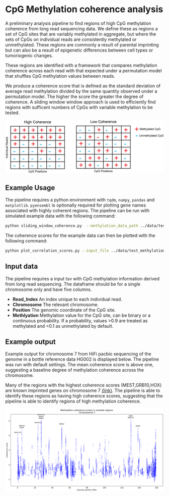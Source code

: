 # CpG Methylation coherence analysis
A preliminary analysis pipeline to find regions of high CpG methylation coherence from long read sequencing data. We define these as regions a set of CpG sites that are variably methylated in aggregate, but where the sets of CpGs on individual reads are consistently methylated or unmethylated. These regions are commonly a result of parental imprinting but can also be a result of epigenetic differences between cell types or tumoriogenic changes.

These regions are identified with a framework that compares methylation coherence across each read with that expected under a permutation model that shuffles CpG methylation values between reads. 

We produce a coherence score that is defined as the standard deviation of average read methylation divided by the same quantity observed under a permutation model. The higher the score the greater the degree of coherence. A sliding window window approach is used to efficiently find regions with sufficent numbers of CpGs with variable methylation to be tested.

![Demonstration of the matrix scores](./plots/coherencescores.png)

## Example Usage

The pipeline requires a python environment with `tqdm`, `numpy`, `pandas` and `matplotlib`. `pyensembl` is optionally required for plotting gene names associated with highly coherent regions. The pipeline can be run with simulated example data with the following command:

```sh
python sliding_window_coherence.py  --methylation_data_path ../data/test_methylation_data.tsv.gz --out_path ../data/test_methylation_coherence_scores.tsv
```
The coherence scores for the example data can then be plotted with the following command:

```sh
python plot_correlation_scores.py --input_file ../data/test_methylation_coherence_scores.tsv  --add_annotations --plot_output ../plots/test_coherence_scores.png
```
## Input data
The pipeline requires a input tsv with CpG methylation information derived from long read sequencing. The dataframe should be for a single chromosome only and have five columns.

* **Read_Index** An index unique to each individual read.
* **Chromosome** The relevant chromosome.
* **Position** The genomic coordinate of the CpG site.
* **Methlyation** Methylation value for the CpG site, can be binary or a continuous probability. If a probability, values >0.9 are treated as methylated and <0.1 as unmethylated by default.


## Example output

Example output for chromosome 7 from HiFi pacbio sequencing of the genome in a bottle reference data HG002 is displayed below. The pipeline was run with default settings. The mean coherence score is above one, suggesting a baseline degree of methylation coherence across the chromosome. 

Many of the regions with the highest coherence scores (MEST,GRB10,HOX) are known imprinted genes on chromosome 7 [(link)](https://www.geneimprint.org/site/genes-by-species). The pipeline is able to identify these regions as having high coherence scores, suggesting that the pipeline is able to identify regions of high methylation coherence.

![CpG Methylations scores for chromosome 7](./plots/hg002_coherence_scores_chr7.png)